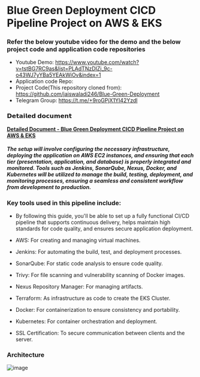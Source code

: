 # Blue Green Deployment CICD Pipeline Project on AWS & EKS

###  Refer the below youtube video for the demo and the below project code and application code repositories
- Youtube Demo: https://www.youtube.com/watch?v=tstBG7RC9as&list=PLAdTNzDIZj_9c-o43WJ7yYBa5YEAkWiOv&index=1
- Application code Repo: 
- Project Code(This repository cloned from): https://github.com/jaiswaladi246/Blue-Green-Deployment
- Telegram Group: https://t.me/+9roGPjX1YI42Yzdl

###  𝗗𝗲𝘁𝗮𝗶𝗹𝗲𝗱 𝗱𝗼𝗰𝘂𝗺𝗲𝗻𝘁
  <tr>
      <td align="center"><a href="BlueGreen_CICD_Pipeline_Project.pdf"><b>Detailed Document - Blue Green Deployment CICD Pipeline Project on AWS & EKS</b></a></td>
  </tr>


##### The setup will involve configuring the necessary infrastructure, deploying the application on AWS EC2 instances, and ensuring that each tier (presentation, application, and database) is properly integrated and monitored. Tools such as Jenkins, SonarQube, Nexus, Docker, and Kubernetes will be utilized to manage the build, testing, deployment, and monitoring processes, ensuring a seamless and consistent workflow from development to production.

### Key tools used in this pipeline include:
- By following this guide, you'll be able to set up a fully functional CI/CD pipeline that supports continuous delivery, helps maintain high standards for code quality, and ensures secure application deployment.

- AWS: For creating and managing virtual machines.
- Jenkins: For automating the build, test, and deployment processes.
- SonarQube: For static code analysis to ensure code quality.
- Trivy: For file scanning and vulnerability scanning of Docker images.
- Nexus Repository Manager: For managing artifacts.
- Terraform: As infrastructure as code to create the EKS Cluster.
- Docker: For containerization to ensure consistency and portability.
- Kubernetes: For container orchestration and deployment.
- SSL Certification: To secure communication between clients and the server.

### Architecture

![image](https://github.com/user-attachments/assets/f36d5fb9-0fc3-4f2f-9ec2-a11f6571b26c)

  
